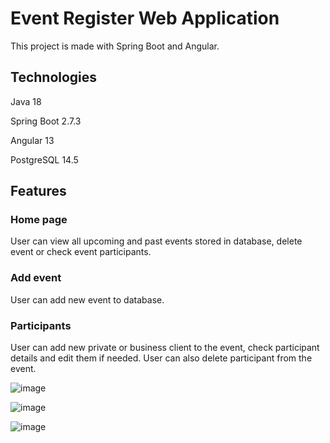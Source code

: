 # Event Register Web Application

This project is made with Spring Boot and Angular.

## Technologies

Java 18

Spring Boot 2.7.3

Angular 13

PostgreSQL 14.5

## Features

### Home page

User can view all upcoming and past events stored in database, delete event or check event participants.

### Add event

User can add new event to database.

### Participants

User can add new private or business client to the event, check participant details and edit them if needed. User can also delete participant from the event.

![image](https://user-images.githubusercontent.com/87125898/201975532-72345bdf-d8d6-41bc-99d0-3c6f94eff5c6.png)

![image](https://user-images.githubusercontent.com/87125898/201976565-f76c6add-744e-4509-9b3b-ecce26c2e9a0.png)

![image](https://user-images.githubusercontent.com/87125898/201976765-1373d61d-6b86-43b4-9c28-94068467331b.png)





